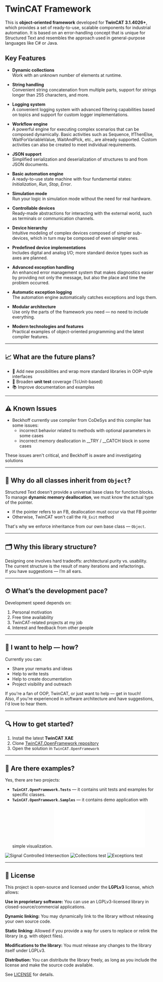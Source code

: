 # TwinCAT Framework

This is **object-oriented framework** developed for **TwinCAT 3.1.4026+**, which provides a set of ready-to-use, scalable components for industrial automation.
It is based on an error-handling concept that is unique for Structured Text and resembles the approach used in general-purpose languages like C# or Java.

## Key Features

- **Dynamic collections**  
  Work with an unknown number of elements at runtime.

- **String handling**  
  Convenient string concatenation from multiple parts, support for strings longer than 255 characters, and more.

- **Logging system**  
  A convenient logging system with advanced filtering capabilities based on topics and support for custom logger implementations.

- **Workflow engine**  
  A powerful engine for executing complex scenarios that can be composed dynamically. Basic activities such as Sequence, IfThenElse, WaitForVariableValue, WaitAndPick, etc., are already supported. Custom activities can also be created to meet individual requirements.
  
- **JSON support**  
  Simplified serialization and deserialization of structures to and from JSON documents.

- **Basic automation engine**  
  A ready-to-use state machine with four fundamental states: *Initialization*, *Run*, *Stop*, *Error*.

- **Simulation mode**  
  Run your logic in simulation mode without the need for real hardware.

- **Controllable devices**  
  Ready-made abstractions for interacting with the external world, such as terminals or communication channels.

- **Device hierarchy**  
  Intuitive modeling of complex devices composed of simpler sub-devices, which in turn may be composed of even simpler ones.

- **Predefined device implementations**  
  Includes digital and analog I/O; more standard device types such as axes are planned.

- **Advanced exception handling**  
  An enhanced error management system that makes diagnostics easier by providing not only the message, but also the place and time the problem occurred.

- **Automatic exception logging**  
  The automation engine automatically catches exceptions and logs them.

- **Modular architecture**  
  Use only the parts of the framework you need — no need to include everything.

- **Modern technologies and features**  
  Practical examples of object-oriented programming and the latest compiler features.

---

## 📈 What are the future plans?

- 🧱 Add new possibilities and wrap more standard libraries in OOP-style interfaces
- 🧪 Broaden **unit test** coverage (TcUnit-based)
- 📚 Improve documentation and examples

---

## ⚠️ Known Issues

- Beckhoff currently use compiler from CoDeSys and this compiler has some issues:
  - incorrect behavior related to methods with optional parameters in some cases
  - incorrect memory deallocation in __TRY / __CATCH block in some cases

These issues aren't critical, and Beckhoff is aware and investigating solutions

---

## 🧱 Why do all classes inherit from `Object`?

Structured Text doesn't provide a universal base class for function blocks.  
To manage **dynamic memory deallocation**, we must know the actual type of the pointer.

- If the pointer refers to an FB, deallocation must occur via that FB pointer
- Otherwise, TwinCAT won't call the `FB_Exit` method

That's why we enforce inheritance from our own base class — `Object`.

---

## 🗂 Why this library structure?

Designing one involves hard tradeoffs: architectural purity vs. usability.  
The current structure is the result of many iterations and refactorings.  
If you have suggestions — I’m all ears.

---

## ⏱ What’s the development pace?

Development speed depends on:

1. Personal motivation  
2. Free time availability  
3. TwinCAT-related projects at my job  
4. Interest and feedback from other people

---

## 🤝 I want to help — how?

Currently you can:

- Share your remarks and ideas
- Help to write tests
- Help to create documentation  
- Project visibility and outreach

If you're a fan of OOP, TwinCAT, or just want to help — get in touch!  
Also, if you're experienced in software architecture and have suggestions, I'd love to hear them.

---

## 🔍 How to get started?

1. Install the latest **TwinCAT XAE**  
2. Clone [TwinCAT.OpenFramework repository](https://github.com/trofimich/TwinCAT.OpenFramework.git)
3. Open the solution in `TwinCAT.OpenFramework`

---

## 🧪 Are there examples?

Yes, there are two projects:  
- **`TwinCAT.OpenFramework.Tests`** — it contains unit tests and examples for specific classes.
- **`TwinCAT.OpenFramework.Samples`** — it contains demo application with simple visualization. ![Read guid here.](Guides/SignalControlledIntersectionDemo.md)

![Signal Controlled Intersection](Screenshots/SignalControlledIntersection.png)
![Collections test](Screenshots/TestCollections.png)
![Exceptions test](Screenshots/TestExceptions.png)

---

## 📄 License

This project is open-source and licensed under the **LGPLv3** license, which allows:

**Use in proprietary software:** You can use an LGPLv3-licensed library in closed-source/commercial applications.

**Dynamic linking:** You may dynamically link to the library without releasing your own source code.

**Static linking:** Allowed if you provide a way for users to replace or relink the library (e.g. with object files).

**Modifications to the library:** You must release any changes to the library itself under LGPLv3.

**Distribution:** You can distribute the library freely, as long as you include the license and make the source code available.

See [LICENSE](./LICENSE) for details.

